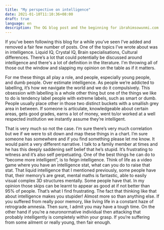 ```yaml
---
title: "My perspective on intelligence"
date: 2021-01-10T11:10:36+08:00
draft: true
language: en
description: The OG blog post and the beginning for ibrahimsowunmi.com
---
```




If you’ve been following this blog for a while you’ve seen I’ve added and removed a fair few number of posts. One of the topics I’ve wrote about was in intelligence. Liquid IQ, Crystal IQ, Brain specialisations, Cultural differences. There’s a lot that could potentially be discussed around intelligence and there's a lot of definition in the literature. I'm throwing all of those out the window and slapping my opinion on the table as if it matters. 

For me these things all play a role, and people, especially young people, and dumb people. Over estimate intelligence. As people we’re addicted to labelling, it’s how we navigate the world and we do it compulsively. This obsession with labelling is a whole other thing but one of the things we like to do is tendency label people with extreme labels, such as smart or dumb. People usually place other in those  two distinct buckets with a smallish grey area in between. If someone is articulate, knowledgeable about certain areas, gets good grades, earns a lot of money, went to/or worked at a well respected institution we instantly assume they’re intelligent. 

That is very much so not the case. I’m sure there’s very much correlation but we if we were to sit down and map these things in a chart. I’m sure someone has somewhere and if you find something please let me know. It would paint a very different narrative. I talk to a family member at times and he has this deeply saddening self belief that he’s stupid. It’s frustrating to witness and it’s also self perpetuating. One of the best things he can do to “become more intelligent”, is to feign intelligence. Think of life as a video game where you have an intelligence stat, what can you do to raise that stat. That liquid intelligence that I mentioned previously, some people have that, their memory’s are great, mental maths is fantastic, able to easily visual complex 3D structures mentally. Some people have that. In my opinion those skips can be learnt to appear as good at if not better than 95% of people. That’s what I find frustrating. The fact that thinking like that about intelligence makes you stupider! Almost more so than anything else. If you suffered from really poor memory, like living life in a constant haze of retrograde amnesia. Then sure, I admit you may have a tough time. On the other hand if you’re a neuronormative individual then attacking that probably intelligently is completely within your grasp. If you’re suffering from some ailment or really young, then fair enough. 
